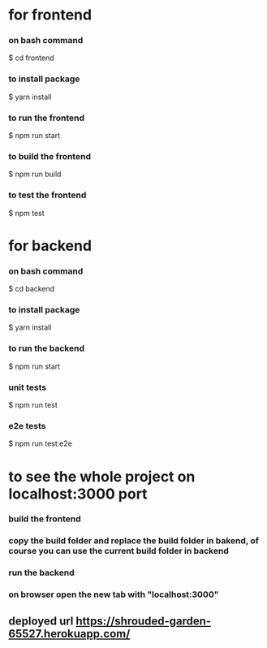 # for frontend

### on bash command

$ cd frontend

### to install package

$ yarn install

### to run the frontend

$ npm run start

### to build the frontend

$ npm run build

### to test the frontend

$ npm test

# for backend

### on bash command

$ cd backend

### to install package

$ yarn install

### to run the backend

$ npm run start

### unit tests

$ npm run test

### e2e tests

$ npm run test:e2e

# to see the whole project on localhost:3000 port

### build the frontend

### copy the build folder and replace the build folder in bakend, of course you can use the current build folder in backend

### run the backend

### on browser open the new tab with "localhost:3000"

## deployed url https://shrouded-garden-65527.herokuapp.com/
